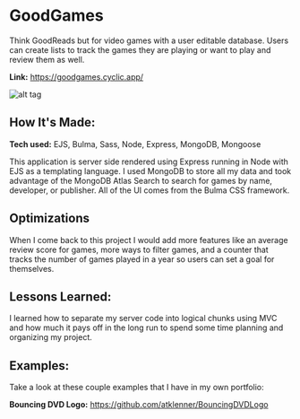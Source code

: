 # GoodGames

Think GoodReads but for video games with a user editable database. Users can create lists to track the games they are playing or want to play and review them as well.

**Link:** https://goodgames.cyclic.app/

![alt tag](http://placecorgi.com/1200/650)

## How It's Made:

**Tech used:** EJS, Bulma, Sass, Node, Express, MongoDB, Mongoose

This application is server side rendered using Express running in Node with EJS as a templating language. I used MongoDB to store all my data and took advantage of the MongoDB Atlas Search to search for games by name, developer, or publisher. All of the UI comes from the Bulma CSS framework.

## Optimizations

When I come back to this project I would add more features like an average review score for games, more ways to filter games, and a counter that tracks the number of games played in a year so users can set a goal for themselves.

## Lessons Learned:

I learned how to separate my server code into logical chunks using MVC and how much it pays off in the long run to spend some time planning and organizing my project.

## Examples:
Take a look at these couple examples that I have in my own portfolio:

**Bouncing DVD Logo:** https://github.com/atklenner/BouncingDVDLogo
